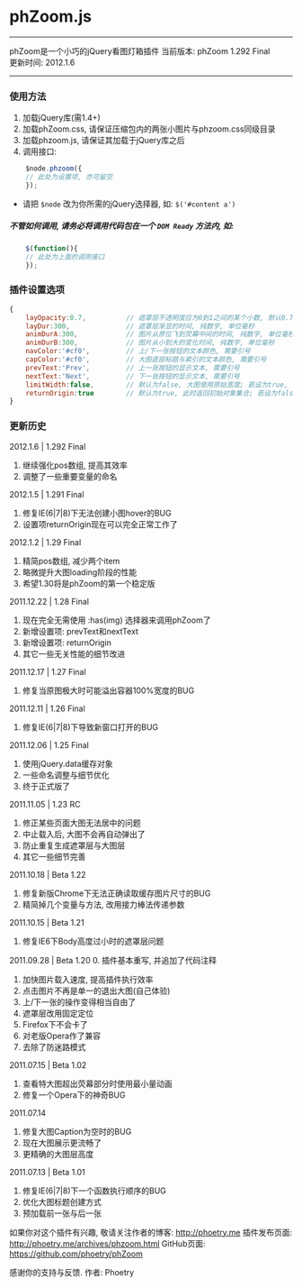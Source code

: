 # phZoom.js
* * *
phZoom是一个小巧的jQuery看图灯箱插件
当前版本: phZoom 1.292 Final  
更新时间: 2012.1.6
* * *
### 使用方法
1. 加载jQuery库(需1.4+)
2. 加载phZoom.css, 请保证压缩包内的两张小图片与phzoom.css同级目录
3. 加载phzoom.js, 请保证其加载于jQuery库之后
4. 调用接口:
```js
	$node.phzoom({  
	// 此处为设置项, 亦可留空  
	});
```
* 请把 `$node` 改为你所需的jQuery选择器, 如: `$('#content a')`

##### 不管如何调用, 请务必将调用代码包在一个 `DOM Ready` 方法内, 如:
```js
	$(function(){
	// 此处为上面的调用接口
	});
```
### 插件设置选项
```js
{
	layOpacity:0.7,          // 遮罩层不透明度应为0到1之间的某个小数, 默认0.7即为70%不透明
	layDur:300,              // 遮罩层渐显的时间, 纯数字, 单位毫秒
	animDurA:300,            // 图片从原位飞到荧幕中间的时间, 纯数字, 单位毫秒
	animDurB:300,      		 // 图片从小到大的变化时间, 纯数字, 单位毫秒
	navColor:'#cf0',         // 上/下一张按钮的文本颜色, 需要引号
	capColor:'#cf0',         // 大图底部标题与索引的文本颜色, 需要引号
	prevText:'Prev',         // 上一张按钮的显示文本, 需要引号
	nextText:'Next',         // 下一张按钮的显示文本, 需要引号
	limitWidth:false,        // 默认为false, 大图使用原始宽度; 若设为true, 特大图将不会宽于窗口
	returnOrigin:true        // 默认为true, 此时返回初始对象集合; 若设为false, 则仅返回包含img元素的对象集合
}
```

### 更新历史
2012.1.6 | 1.292 Final
1. 继续强化pos数组, 提高其效率
2. 调整了一些重要变量的命名

2012.1.5 | 1.291 Final
1. 修复IE(6|7|8)下无法创建小图hover的BUG
2. 设置项returnOrigin现在可以完全正常工作了

2012.1.2 | 1.29 Final
1. 精简pos数组, 减少两个item
2. 略微提升大图loading阶段的性能
3. 希望1.30将是phZoom的第一个稳定版

2011.12.22 | 1.28 Final
1. 现在完全无需使用 :has(img) 选择器来调用phZoom了
2. 新增设置项: prevText和nextText
3. 新增设置项: returnOrigin
4. 其它一些无关性能的细节改进

2011.12.17 | 1.27 Final
1. 修复当原图极大时可能溢出容器100%宽度的BUG

2011.12.11 | 1.26 Final
1. 修复IE(6|7|8)下导致新窗口打开的BUG

2011.12.06 | 1.25 Final
1. 使用jQuery.data缓存对象
2. 一些命名调整与细节优化
3. 终于正式版了

2011.11.05 | 1.23 RC
1. 修正某些页面大图无法居中的问题
2. 中止载入后, 大图不会再自动弹出了
3. 防止重复生成遮罩层与大图层
4. 其它一些细节完善

2011.10.18 | Beta 1.22
1. 修复新版Chrome下无法正确读取缓存图片尺寸的BUG
2. 精简掉几个变量与方法, 改用接力棒法传递参数

2011.10.15 | Beta 1.21
1. 修复IE6下Body高度过小时的遮罩层问题

2011.09.28 | Beta 1.20
0. 插件基本重写, 并追加了代码注释
1. 加快图片载入速度, 提高插件执行效率
2. 点击图片不再是单一的退出大图(自己体验)
3. 上/下一张的操作变得相当自由了
4. 遮罩层改用固定定位
5. Firefox下不会卡了
6. 对老版Opera作了兼容
7. 去除了防迷路模式

2011.07.15 | Beta 1.02
1. 查看特大图超出荧幕部分时使用最小量动画
2. 修复一个Opera下的神奇BUG

2011.07.14
1. 修复大图Caption为空时的BUG
2. 现在大图展示更流畅了
3. 更精确的大图层高度

2011.07.13 | Beta 1.01
1. 修复IE(6|7|8)下一个函数执行顺序的BUG
2. 优化大图标题创建方式
3. 预加载前一张与后一张


如果你对这个插件有兴趣, 
敬请关注作者的博客:
http://phoetry.me
插件发布页面:
http://phoetry.me/archives/phzoom.html
GitHub页面:
https://github.com/phoetry/phZoom

感谢你的支持与反馈.
作者: Phoetry